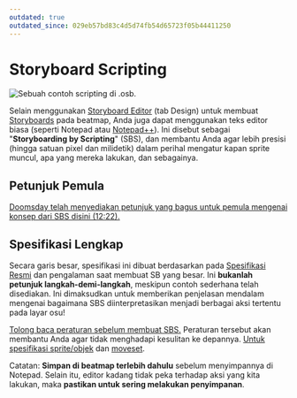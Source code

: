 ```yaml
---
outdated: true
outdated_since: 029eb57bd83c4d5d74fb54d65723f05b44411250
---
```


# Storyboard Scripting

![Sebuah contoh scripting di .osb.](img/SBS_Base.jpg "Sebuah contoh scripting di .osb.")

  Selain menggunakan [Storyboard Editor](/wiki/Beatmap_Editor/Design) (tab Design) untuk membuat [Storyboards](/wiki/Storyboards) pada beatmap, Anda juga dapat menggunakan teks editor biasa (seperti Notepad atau [Notepad++](http://www.notepad-plus-plus.org/)). Ini disebut sebagai "**Storyboarding by Scripting**" (SBS), dan membantu Anda agar lebih presisi (hingga satuan pixel dan milidetik) dalam perihal mengatur kapan sprite muncul, apa yang mereka lakukan, dan sebagainya.

## Petunjuk Pemula

[Doomsday telah menyediakan petunjuk yang bagus untuk pemula mengenai konsep dari SBS disini (12:22).](http://www.youtube.com/watch?v=UJ1YLDs-bZg)

## Spesifikasi Lengkap

Secara garis besar, spesifikasi ini dibuat berdasarkan pada [Spesifikasi Resmi](https://osu.ppy.sh/community/forums/topics/1869) dan pengalaman saat membuat SB yang besar. Ini **bukanlah petunjuk langkah-demi-langkah**, meskipun contoh sederhana telah disediakan. Ini dimaksudkan untuk memberikan penjelasan mendalam mengenai bagaimana SBS diinterpretasikan menjadi berbagai aksi tertentu pada layar osu!

[Tolong baca peraturan sebelum membuat SBS.](/wiki/Storyboard_Scripting/General_Rules) Peraturan tersebut akan membantu Anda agar tidak menghadapi kesulitan ke depannya. [Untuk spesifikasi sprite/objek](/wiki/Storyboard_Scripting/Objects) dan [moveset](/wiki/Storyboard_Scripting/Commands).

Catatan: **Simpan di beatmap terlebih dahulu** sebelum menyimpannya di Notepad. Selain itu, editor kadang tidak peka terhadap aksi yang kita lakukan, maka **pastikan untuk sering melakukan penyimpanan**.

